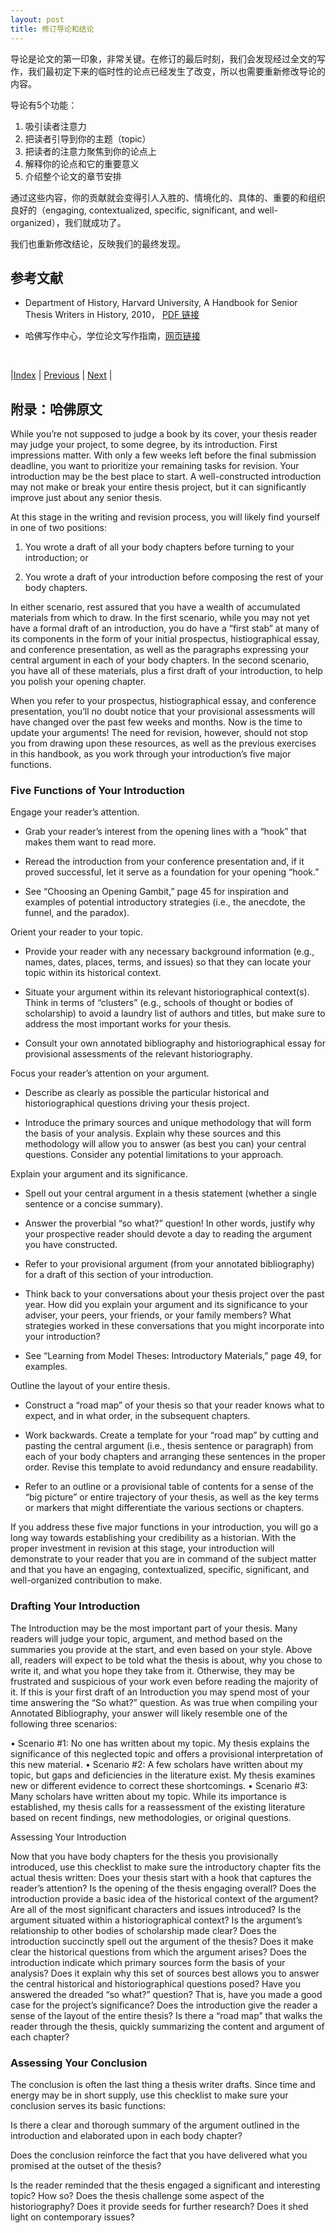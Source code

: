 ```yaml
---
layout: post
title: 修订导论和结论
---
```


导论是论文的第一印象，非常关键。在修订的最后时刻，我们会发现经过全文的写作，我们最初定下来的临时性的论点已经发生了改变，所以也需要重新修改导论的内容。

导论有5个功能：

1. 吸引读者注意力
2. 把读者引导到你的主题（topic）
3. 把读者的注意力聚焦到你的论点上
4. 解释你的论点和它的重要意义
5. 介绍整个论文的章节安排

通过这些内容，你的贡献就会变得引人入胜的、情境化的、具体的、重要的和组织良好的（engaging, contextualized, specific, significant, and well-organized），我们就成功了。

我们也重新修改结论，反映我们的最终发现。

## 参考文献

- Department of History, Harvard University,  A Handbook for Senior Thesis Writers in History, 2010， [PDF 链接](https://writingproject.fas.harvard.edu/sites/hwpi.harvard.edu/files/hwp/files/hist_thesis_handbook_2010-11_web.pdf?m=1668053497)

- 哈佛写作中心，学位论文写作指南，[网页链接](https://writingproject.fas.harvard.edu/pages/senior-thesis-writing-guides)

<br/>

|[Index](../../) | [Previous](4-2-revision) | [Next](8-summary) |

## 附录：哈佛原文

While you’re not supposed to judge a book by its cover, your thesis reader may judge your project, to some degree, by its introduction. First impressions matter. With only a few weeks left before the final submission deadline, you want to prioritize your remaining tasks for revision. Your introduction may be the best place to start. A well-constructed introduction may not make or break your entire thesis project, but it can significantly improve just about any senior thesis.

At this stage in the writing and revision process, you will likely find yourself in one of two positions:

1) You wrote a draft of all your body chapters before turning to your introduction; or

2) You wrote a draft of your introduction before composing the rest of your body chapters.

In either scenario, rest assured that you have a wealth of accumulated materials from which to draw. In the first scenario, while you may not yet have a formal draft of an introduction, you do have a “first stab” at many of its components in the form of your initial prospectus, histiographical essay, and conference presentation, as well as the paragraphs expressing your central argument in each of your body chapters. In the second scenario, you have all of these materials, plus a first draft of your introduction, to help you polish your opening chapter.

When you refer to your prospectus, histiographical essay, and conference presentation, you’ll no doubt notice that your provisional assessments will have changed over the past few weeks and months. Now is the time to update your arguments! The need for revision, however, should not stop you from drawing upon these resources, as well as the previous exercises in this handbook, as you work through your introduction’s five major functions.

### Five Functions of Your Introduction

Engage your reader’s attention.

- Grab your reader’s interest from the opening lines with a “hook” that makes them want to read more.

- Reread the introduction from your conference presentation and, if it proved successful, let it serve as a foundation for your opening “hook.”

- See “Choosing an Opening Gambit,” page 45 for inspiration and examples of potential introductory strategies (i.e., the anecdote, the funnel, and the paradox).

Orient your reader to your topic.

- Provide your reader with any necessary background information (e.g., names, dates, places, terms, and issues) so that they can locate your topic within its historical context.

- Situate your argument within its relevant historiographical context(s). Think in terms of “clusters” (e.g., schools of thought or bodies of scholarship) to avoid a laundry list of authors and titles, but make sure to address the most important works for your thesis.

- Consult your own annotated bibliography and historiographical essay for provisional assessments of the relevant historiography.

Focus your reader’s attention on your argument.

- Describe as clearly as possible the particular historical and historiographical questions driving your thesis project.

- Introduce the primary sources and unique methodology that will form the basis of your analysis. Explain why these sources and this methodology will allow you to answer (as best you can) your central questions. Consider any potential limitations to your approach.

Explain your argument and its significance.

- Spell out your central argument in a thesis statement (whether a single sentence or a concise summary).

- Answer the proverbial “so what?” question! In other words, justify why your prospective reader should devote a day to reading the argument you have constructed.

- Refer to your provisional argument (from your annotated bibliography) for a draft of this section of your introduction.

- Think back to your conversations about your thesis project over the past year. How did you explain your argument and its significance to your adviser, your peers, your friends, or your family members? What strategies worked in these conversations that you might incorporate into your introduction?

- See “Learning from Model Theses: Introductory Materials,” page 49, for examples.

Outline the layout of your entire thesis.

- Construct a “road map” of your thesis so that your reader knows what to expect, and in what order, in the subsequent chapters.

- Work backwards. Create a template for your “road map” by cutting and pasting the central argument (i.e., thesis sentence or paragraph) from each of your body chapters and arranging these sentences in the proper order. Revise this template to avoid redundancy and ensure readability.

- Refer to an outline or a provisional table of contents for a sense of the “big picture” or entire trajectory of your thesis, as well as the key terms or markers that might differentiate the various sections or chapters.

If you address these five major functions in your introduction, you will go a long way towards establishing your credibility as a historian. With the proper investment in revision at this stage, your introduction will demonstrate to your reader that you are in command of the subject matter and that you have an engaging, contextualized, specific, significant, and well-organized contribution to make.

### Drafting Your Introduction

The Introduction may be the most important part of your thesis. Many readers will judge your topic, argument, and method based on the summaries you provide at the start, and even based on your style. Above all, readers will expect to be told what the thesis is about, why you chose to write it, and what you hope they take from it. Otherwise, they may be frustrated and suspicious of your work even before reading the majority of it. If this is your first draft of an Introduction you may spend most of your time answering the “So what?” question. As was true when compiling your Annotated Bibliography, your answer will likely resemble one of the following three scenarios:

• Scenario #1: No one has written about my topic. My thesis explains the significance of this neglected topic and offers a provisional interpretation of this new material.
• Scenario #2: A few scholars have written about my topic, but gaps and deficiencies in the literature exist. My thesis examines new or different evidence to correct these shortcomings.
• Scenario #3: Many scholars have written about my topic. While its importance is established, my thesis calls for a reassessment of the existing literature based on recent findings, new methodologies, or original questions.

Assessing Your Introduction

Now that you have body chapters for the thesis you provisionally introduced, use this checklist to make sure the introductory chapter fits the actual thesis written:
Does your thesis start with a hook that captures the reader’s attention? Is the opening of the thesis engaging overall?
Does the introduction provide a basic idea of the historical context of the argument? Are all of the most significant characters and issues introduced?
Is the argument situated within a historiographical context? Is the argument’s relationship to other bodies of scholarship made clear?
Does the introduction succinctly spell out the argument of the thesis? Does it make clear the historical questions from which the argument arises?
Does the introduction indicate which primary sources form the basis of your analysis? Does it explain why this set of sources best allows you to answer the central historical and historiographical questions posed?
Have you answered the dreaded “so what?” question? That is, have you made a good case for the project’s significance?
Does the introduction give the reader a sense of the layout of the entire thesis? Is there a “road map” that walks the reader through the thesis, quickly summarizing the content and argument of each chapter?

### Assessing Your Conclusion

The conclusion is often the last thing a thesis writer drafts. Since time and energy may be in short supply, use this checklist to make sure your conclusion serves its basic functions:

Is there a clear and thorough summary of the argument outlined in the introduction and elaborated upon in each body chapter?

Does the conclusion reinforce the fact that you have delivered what you promised at the outset of the thesis?

Is the reader reminded that the thesis engaged a significant and interesting topic? How so? Does the thesis challenge some aspect of the historiography? Does it provide seeds for further research? Does it shed light on contemporary issues?

